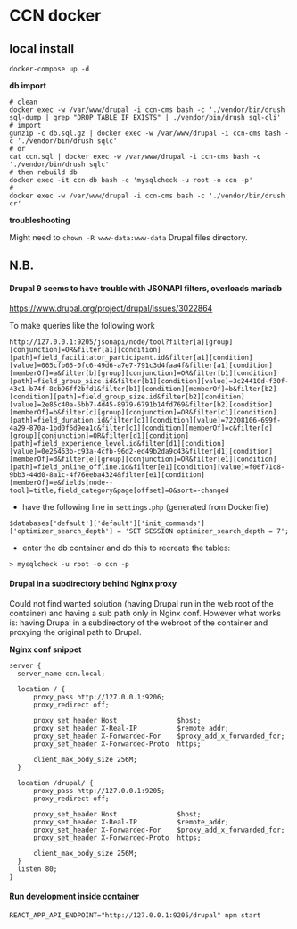 # CCN docker

## local install

```
docker-compose up -d
```

**db import**

```
# clean
docker exec -w /var/www/drupal -i ccn-cms bash -c './vendor/bin/drush sql-dump | grep "DROP TABLE IF EXISTS" | ./vendor/bin/drush sql-cli'
# import
gunzip -c db.sql.gz | docker exec -w /var/www/drupal -i ccn-cms bash -c './vendor/bin/drush sqlc'
# or
cat ccn.sql | docker exec -w /var/www/drupal -i ccn-cms bash -c './vendor/bin/drush sqlc'
# then rebuild db
docker exec -it ccn-db bash -c 'mysqlcheck -u root -o ccn -p'
#
docker exec -w /var/www/drupal -i ccn-cms bash -c './vendor/bin/drush cr'
```

**troubleshooting**

Might need to `chown -R www-data:www-data` Drupal files directory.


## N.B.

#### Drupal 9 seems to have trouble with JSONAPI filters, overloads mariadb

https://www.drupal.org/project/drupal/issues/3022864

To make queries like the following work

```
http://127.0.0.1:9205/jsonapi/node/tool?filter[a][group][conjunction]=OR&filter[a1][condition][path]=field_facilitator_participant.id&filter[a1][condition][value]=065cfb65-0fc6-49d6-a7e7-791c3d4faa4f&filter[a1][condition][memberOf]=a&filter[b][group][conjunction]=OR&filter[b1][condition][path]=field_group_size.id&filter[b1][condition][value]=3c24410d-f30f-43c1-b74f-8cb96ff2bfd1&filter[b1][condition][memberOf]=b&filter[b2][condition][path]=field_group_size.id&filter[b2][condition][value]=2e85c40a-5bb7-4d45-8979-6791b14fd769&filter[b2][condition][memberOf]=b&filter[c][group][conjunction]=OR&filter[c1][condition][path]=field_duration.id&filter[c1][condition][value]=72208106-699f-4a29-870a-1bd0f6d9ea1c&filter[c1][condition][memberOf]=c&filter[d][group][conjunction]=OR&filter[d1][condition][path]=field_experience_level.id&filter[d1][condition][value]=0e26463b-c93a-4cfb-96d2-ed49b2da9c43&filter[d1][condition][memberOf]=d&filter[e][group][conjunction]=OR&filter[e1][condition][path]=field_online_offline.id&filter[e1][condition][value]=f06f71c8-9bb3-44d0-8a1c-4f76eeba4324&filter[e1][condition][memberOf]=e&fields[node--tool]=title,field_category&page[offset]=0&sort=-changed
```

* have the following line in `settings.php` (generated from Dockerfile)

```
$databases['default']['default']['init_commands']['optimizer_search_depth'] = 'SET SESSION optimizer_search_depth = 7';
```

* enter the db container and do this to recreate the tables:

```
> mysqlcheck -u root -o ccn -p
```

#### Drupal in a subdirectory behind Nginx proxy

Could not find wanted solution (having Drupal run in the web root of the container) and having a sub path only in Nginx conf.
However what works is: having Drupal in a subdirectory of the webroot of the container and proxying the original path to Drupal.

**Nginx conf snippet**

```
server {
  server_name ccn.local;

  location / {
      proxy_pass http://127.0.0.1:9206;
      proxy_redirect off;

      proxy_set_header Host               $host;
      proxy_set_header X-Real-IP          $remote_addr;
      proxy_set_header X-Forwarded-For    $proxy_add_x_forwarded_for;
      proxy_set_header X-Forwarded-Proto  https;

      client_max_body_size 256M;
  }

  location /drupal/ {
      proxy_pass http://127.0.0.1:9205;
      proxy_redirect off;

      proxy_set_header Host               $host;
      proxy_set_header X-Real-IP          $remote_addr;
      proxy_set_header X-Forwarded-For    $proxy_add_x_forwarded_for;
      proxy_set_header X-Forwarded-Proto  https;

      client_max_body_size 256M;
  }
  listen 80;
}
```

#### Run development inside container

```
REACT_APP_API_ENDPOINT="http://127.0.0.1:9205/drupal" npm start
```
